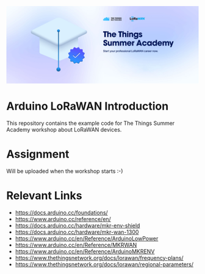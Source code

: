 ![](banner.jpg)

# Arduino LoRaWAN Introduction
This repository contains the example code for The Things Summer Academy workshop about LoRaWAN devices.

# Assignment
Will be uploaded when the workshop starts :-)

# Relevant Links

- https://docs.arduino.cc/foundations/
- https://www.arduino.cc/reference/en/
- https://docs.arduino.cc/hardware/mkr-env-shield
- https://docs.arduino.cc/hardware/mkr-wan-1300
- https://www.arduino.cc/en/Reference/ArduinoLowPower
- https://www.arduino.cc/en/Reference/MKRWAN
- https://www.arduino.cc/en/Reference/ArduinoMKRENV
- https://www.thethingsnetwork.org/docs/lorawan/frequency-plans/
- https://www.thethingsnetwork.org/docs/lorawan/regional-parameters/